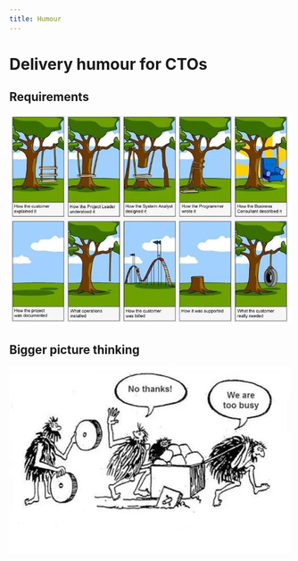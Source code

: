 ```yaml
---
title: Humour
---
```


# Delivery humour for CTOs

## Requirements

![Project requirements tree swing](/images/humour/project-requirements-tree-swing.png)

## Bigger picture thinking

![Too busy round wheel](/images/humour/too-busy-round-wheel.png)
